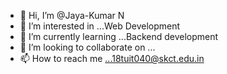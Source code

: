 - 👋 Hi, I’m @Jaya-Kumar N
- 👀 I’m interested in ...Web Development
- 🌱 I’m currently learning ...Backend development
- 💞️ I’m looking to collaborate on ...
- 📫 How to reach me ...18tuit040@skct.edu.in

<!---
Jaya-Kumar725/Jaya-Kumar725 is a ✨ special ✨ repository because its `README.md` (this file) appears on your GitHub profile.
You can click the Preview link to take a look at your changes.
--->

